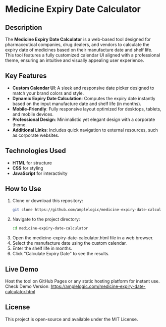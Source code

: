 # Medicine Expiry Date Calculator

## Description
The **Medicine Expiry Date Calculator** is a web-based tool designed for pharmaceutical companies, drug dealers, and vendors to calculate the expiry date of medicines based on their manufacture date and shelf life. This tool features a fully customized calendar UI aligned with a professional theme, ensuring an intuitive and visually appealing user experience.

## Key Features
- **Custom Calendar UI**: A sleek and responsive date picker designed to match your brand colors and style.
- **Dynamic Expiry Date Calculation**: Computes the expiry date instantly based on the input manufacture date and shelf life (in months).
- **Mobile-Friendly**: Fully responsive layout optimized for desktops, tablets, and mobile devices.
- **Professional Design**: Minimalistic yet elegant design with a corporate theme.
- **Additional Links**: Includes quick navigation to external resources, such as corporate websites.

## Technologies Used
- **HTML** for structure  
- **CSS** for styling  
- **JavaScript** for interactivity  

## How to Use
1. Clone or download this repository:
   ```bash
   git clone https://github.com/amplelogic/medicine-expiry-date-calculator.git

2. Navigate to the project directory:
   ```bash
   cd medicine-expiry-date-calculator
   
3. Open the medicine-expiry-date-calculator.html file in a web browser.
4. Select the manufacture date using the custom calendar.
5. Enter the shelf life in months.
6. Click "Calculate Expiry Date" to see the results.

## Live Demo
Host the tool on GitHub Pages or any static hosting platform for instant use.
Check Demo Version: https://amplelogic.com/medicine-expiry-date-calculator.html

## License
This project is open-source and available under the MIT License.
